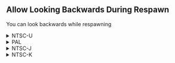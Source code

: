 ## Allow Looking Backwards During Respawn

You can look backwards while respawning

<details>
<summary>NTSC-U</summary>

```powerpc
04597254 60000000
```
</details>

<details>
<summary>PAL</summary>

```powerpc
045A228C 60000000
```
</details>

<details>
<summary>NTSC-J</summary>

```powerpc
045A1C0C 60000000
```
</details>

<details>
<summary>NTSC-K</summary>

```powerpc
045902E4 60000000
```
</details>